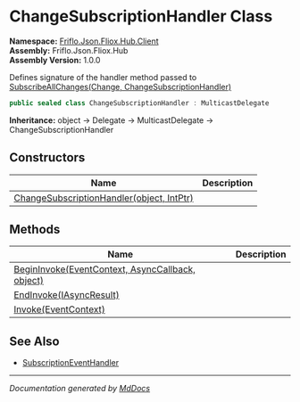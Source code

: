 ﻿<!--  
  <auto-generated>   
    The contents of this file were generated by a tool.  
    Changes to this file may be list if the file is regenerated  
  </auto-generated>   
-->

# ChangeSubscriptionHandler Class

**Namespace:** [Friflo.Json.Fliox.Hub.Client](../index.md)  
**Assembly:** Friflo.Json.Fliox.Hub  
**Assembly Version:** 1.0.0

Defines signature of the handler method passed to [SubscribeAllChanges(Change, ChangeSubscriptionHandler)](../FlioxClient/methods/SubscribeAllChanges.md)

```csharp
public sealed class ChangeSubscriptionHandler : MulticastDelegate
```

**Inheritance:** object → Delegate → MulticastDelegate → ChangeSubscriptionHandler

## Constructors

| Name                                                               | Description |
| ------------------------------------------------------------------ | ----------- |
| [ChangeSubscriptionHandler(object, IntPtr)](constructors/index.md) |             |

## Methods

| Name                                                                       | Description |
| -------------------------------------------------------------------------- | ----------- |
| [BeginInvoke(EventContext, AsyncCallback, object)](methods/BeginInvoke.md) |             |
| [EndInvoke(IAsyncResult)](methods/EndInvoke.md)                            |             |
| [Invoke(EventContext)](methods/Invoke.md)                                  |             |

## See Also

- [SubscriptionEventHandler](../SubscriptionEventHandler/index.md)

___

*Documentation generated by [MdDocs](https://github.com/ap0llo/mddocs)*
